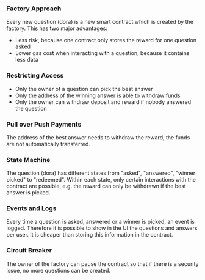 ### Factory Approach

Every new question (dora) is a new smart contract which is created by the factory. This has two major advantages:
 - Less risk, because one contract only stores the reward for one question asked
 - Lower gas cost when interacting with a question, because it contains less data

### Restricting Access

- Only the owner of a question can pick the best answer
- Only the address of the winning answer is able to withdraw funds
- Only the owner can withdraw deposit and reward if nobody answered the question

### Pull over Push Payments

The address of the best answer needs to withdraw the reward, the funds are not automatically transferred.

### State Machine

The question (dora) has different states from "asked", "answered", "winner picked" to "redeemed". Within each state, only certain interactions with the contract are possible, e.g. the reward can only be withdrawn if the best answer is picked.

### Events and Logs

Every time a question is asked, answered or a winner is picked, an event is logged. Therefore it is possible to show in the UI the questions and answers per user. It is cheaper than storing this information in the contract.

### Circuit Breaker

The owner of the factory can pause the contract so that if there is a security issue, no more questions can be created.
